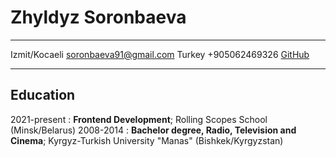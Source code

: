Zhyldyz Soronbaeva
============

-------------------     ----------------------------                        
Izmit/Kocaeli                 soronbaeva91@gmail.com
Turkey                                 +905062469326
            [GitHub](https://github.com/soronbaeva91)
-------------------     ----------------------------

Education
---------
2021-present
:   **Frontend Development**; Rolling Scopes School (Minsk/Belarus)
2008-2014
:   **Bachelor degree, Radio, Television and Cinema**; Kyrgyz-Turkish University "Manas" (Bishkek/Kyrgyzstan)

